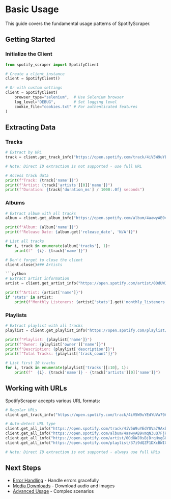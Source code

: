 # Basic Usage

This guide covers the fundamental usage patterns of SpotifyScraper.

## Getting Started

### Initialize the Client

```python
from spotify_scraper import SpotifyClient

# Create a client instance
client = SpotifyClient()

# Or with custom settings
client = SpotifyClient(
    browser_type="selenium",  # Use Selenium browser
    log_level="DEBUG",        # Set logging level
    cookie_file="cookies.txt" # For authenticated features
)
```

## Extracting Data

### Tracks

```python
# Extract by URL
track = client.get_track_info("https://open.spotify.com/track/4iV5W9uYEdYUVa79Axb7Rh")

# Note: Direct ID extraction is not supported - use full URL

# Access track data
print(f"Track: {track['name']}")
print(f"Artist: {track['artists'][0]['name']}")
print(f"Duration: {track['duration_ms'] / 1000:.0f} seconds")
```

### Albums

```python
# Extract album with all tracks
album = client.get_album_info("https://open.spotify.com/album/4aawyAB9vmqN3uQ7FjRGTy")

print(f"Album: {album['name']}")
print(f"Release Date: {album.get('release_date', 'N/A')}")

# List all tracks
for i, track in enumerate(album['tracks'], 1):
    print(f"  {i}. {track['name']}")

# Don't forget to close the client
client.close()### Artists

```python
# Extract artist information
artist = client.get_artist_info("https://open.spotify.com/artist/0OdUWJ0sBjDrqHygGUXeCF")

print(f"Artist: {artist['name']}")
if 'stats' in artist:
    print(f"Monthly Listeners: {artist['stats'].get('monthly_listeners', 'N/A'):,}")
```

### Playlists

```python
# Extract playlist with all tracks
playlist = client.get_playlist_info("https://open.spotify.com/playlist/37i9dQZF1DXcBWIGoYBM5M")

print(f"Playlist: {playlist['name']}")
print(f"Owner: {playlist['owner']['name']}")
print(f"Description: {playlist['description']}")
print(f"Total Tracks: {playlist['track_count']}")

# List first 10 tracks
for i, track in enumerate(playlist['tracks'][:10], 1):
    print(f"  {i}. {track['name']} - {track['artists'][0]['name']}")
```

## Working with URLs

SpotifyScraper accepts various URL formats:

```python
# Regular URLs
client.get_track_info("https://open.spotify.com/track/4iV5W9uYEdYUVa79Axb7Rh")

# Auto-detect URL type
client.get_all_info("https://open.spotify.com/track/4iV5W9uYEdYUVa79Axb7Rh")
client.get_all_info("https://open.spotify.com/album/4aawyAB9vmqN3uQ7FjRGTy")
client.get_all_info("https://open.spotify.com/artist/0OdUWJ0sBjDrqHygGUXeCF")
client.get_all_info("https://open.spotify.com/playlist/37i9dQZF1DXcBWIGoYBM5M")

# Note: Direct ID extraction is not supported - always use full URLs
```

## Next Steps

- [Error Handling](error-handling.md) - Handle errors gracefully
- [Media Downloads](media-downloads.md) - Download audio and images
- [Advanced Usage](../examples/advanced.md) - Complex scenarios
